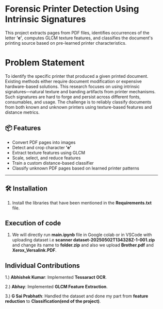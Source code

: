 # Forensic Printer Detection Using Intrinsic Signatures

This project extracts pages from PDF files, identifies occurrences of the letter **'e'**, computes GLCM texture features, and classifies the document's printing source based on pre-learned printer characteristics.


# Problem Statement

To identify the specific printer that produced a given printed document. Existing methods either require document modification or expensive hardware-based solutions. This research focuses on using intrinsic signatures—natural texture and banding artifacts from printer mechanisms. Such signatures are hard to forge and persist across different fonts, consumables, and usage. The challenge is to reliably classify documents from both known and unknown printers using texture-based features and distance metrics.



## 📦 Features

- Convert PDF pages into images
- Detect and crop character **'e'**
- Extract texture features using GLCM
- Scale, select, and reduce features
- Train a custom distance-based classifier
- Classify unknown PDF pages based on learned printer patterns

---

## 🛠️ Installation

1. Install the libraries that have been mentioned in the **Requirements.txt** file.


## Execution of code

1. We will directly run **main.ipynb** file in Google colab or in VSCode with uploading dataset i.e **scanner dataset-20250502T134328Z-1-001.zip** and change its name to **folder.zip** and also we upload **Brother.pdf** and **Xerox_Versalink.PDF**.


## Individual Contributions

1.) **Abhishek Kumar**: Implemented **Tessaract OCR**.

2.) **Abhay**: Implemented **GLCM Feature Extraction**.

3.) **G Sai Prabhath**: Handled the dataset and done my part from **feature reduction** to **Classification(end of the project)**.
